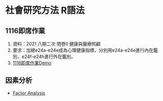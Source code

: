 # 社會研究方法 R語法 

## 1116即席作業 ## 
1. 資料：2021 八期二次 問卷II 健康與醫療照顧
2. 要求：加總e24a-e24e成為心理健康指標，分別用e24a-e24e進行內在鑑別，e24f-e24h進行外在鑑別。
3. [1116即席作業Demo](https://huang-kyle.github.io/SRM_HW_R_Code/1116/1116.html)

## 因素分析 ##
- [Factor Analysis](https://huang-kyle.github.io/SRM_HW_R_Code/FactorAnalysis.html)
